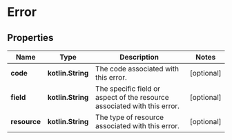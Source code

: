 
# Error

## Properties
Name | Type | Description | Notes
------------ | ------------- | ------------- | -------------
**code** | **kotlin.String** | The code associated with this error. |  [optional]
**field** | **kotlin.String** | The specific field or aspect of the resource associated with this error. |  [optional]
**resource** | **kotlin.String** | The type of resource associated with this error. |  [optional]



